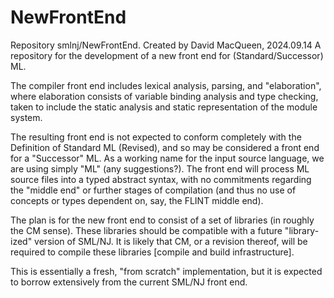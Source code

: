 # NewFrontEnd
Repository smlnj/NewFrontEnd.
Created by David MacQueen, 2024.09.14
A repository for the development of a new front end for (Standard/Successor) ML.

The compiler front end includes lexical analysis, parsing, and "elaboration", where elaboration consists of variable binding analysis and
type checking, taken to include the static analysis and static representation of the module system.

The resulting front end is not expected to conform completely with the Definition of Standard ML (Revised), and so may
be considered a front end for a "Successor" ML.  As a working name for the input source language, we are using simply "ML"
(any suggestions?).  The front end will process ML source files into a typed abstract syntax, with no commitments regarding
the "middle end" or further stages of compilation (and thus no use of concepts or types dependent on, say, the FLINT middle end).

The plan is for the new front end to consist of a set of libraries (in roughly the CM sense). These libraries should be compatible
with a future "library-ized" version of SML/NJ.  It is likely that CM, or a revision thereof, will be required to compile these
libraries [compile and build infrastructure].

This is essentially a fresh, "from scratch" implementation, but it is expected to borrow extensively from the current SML/NJ front end.
